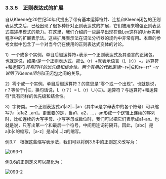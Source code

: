 ### 3.3.5　正则表达式的扩展

自从Kleene在20世纪50年代提出了带有基本运算符并、连接和Kleene闭包的正则表达式之后，已经出现了很多种针对正则表达式的扩展，它们被用来增强正则表达式描述串模式的能力。在这里，我们介绍的一些最早出现在像Lex这样的Unix实用程序中的扩展表示法。这些扩展表示法在词法分析器的规约中非常有用。本章的参考文献中包含了一个对当今仍在使用的正则表达式变体的讨论。

1）一个或多个实例。单目后缀运算符+表示一个正则表达式及其语言的正闭包。也就是说，如果r是一个正则表达式，那么（r）+就表示语言（L（r））+。运算符+和运算符*具有同样的优先级和结合性。两个有用的代数定律r*=r+|∈和r+=rr* =r*r说明了Kleene闭包*和正闭包之间的关系。

2）零个或一个实例。单目后缀运算符？的意思是“零个或一个出现”。也就是说，r？等价于r|∈，换句话说，L（r？）= L（r）∪{∈}。运算符？与运算符+和运算符*具有同样的优先级和结合性。

3）字符类。一个正则表达式a1|a2|…|an（其中ai是字母表中的各个符号）可以缩写为［a1a2…an］。更重要的是，当a1，a2，…，an形成一个逻辑上连续的序列时，比如连续的大写字母、小写字母或数位时，我们可以把它们表示成a1-an。也就是说，只写出第一个和最后一个符号，中间用连词符隔开。因此，［abc］是a|b|c的缩写，［a-z］是a|b|…|z的缩写。

例3.7　根据这些缩写表示法，我们可以将例3.5中的正则定义改写为：

![093-1](../Images/image04060.jpeg)

例3.6的正则定义可以简化为：

![093-2](../Images/image04061.jpeg)